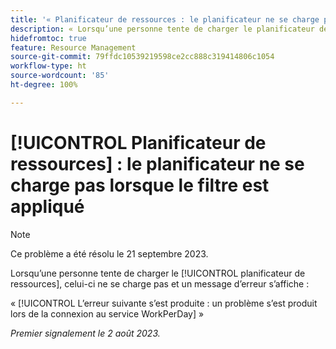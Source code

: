 ```yaml
---
title: '« Planificateur de ressources : le planificateur ne se charge pas lorsque le filtre est appliqué »'
description: « Lorsqu’une personne tente de charger le planificateur de ressources, celui-ci ne se charge pas et un message d’erreur s’affiche. »
hidefromtoc: true
feature: Resource Management
source-git-commit: 79ffdc10539219598ce2cc888c319414806c1054
workflow-type: ht
source-wordcount: '85'
ht-degree: 100%

---
```



# [!UICONTROL Planificateur de ressources] : le planificateur ne se charge pas lorsque le filtre est appliqué

>[!NOTE]
>
>Ce problème a été résolu le 21 septembre 2023.

Lorsqu’une personne tente de charger le [!UICONTROL planificateur de ressources], celui-ci ne se charge pas et un message d’erreur s’affiche :

« [!UICONTROL L’erreur suivante s’est produite : un problème s’est produit lors de la connexion au service WorkPerDay] »

_Premier signalement le 2 août 2023._

